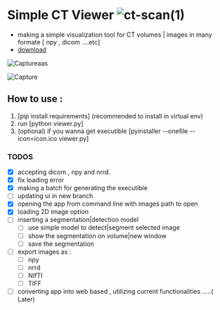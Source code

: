 # Simple CT Viewer ![ct-scan(1)](https://github.com/user-attachments/assets/77cfe3c5-868e-4564-b7e5-eda55689983e)

- making a simple visualization tool for CT volumes | images in many formate [ npy , dicom ....etc]
- [download](https://drive.google.com/file/d/1gCQI09gq5nAa0AqI_JqfL9vdT35mjNGE/view?usp=sharing)


![Captureaas](https://github.com/user-attachments/assets/57ab0a3f-fd13-4132-8f2e-76a23088e962)

![Capture](https://github.com/user-attachments/assets/7cf5391f-a38b-48e5-81dd-afe5bb659e88)

## How to use :
1. [pip install requirements] (recommended to install in virtual env)
2.  run [python viewer.py]
3. (optional) if you wanna get executible [pyinstaller --onefile --icon=icon.ico viewer.py]


### TODOS
- [x] accepting dicom , npy and  nrrd.
- [x] fix loading error
- [x] making a batch for generating the executible
- [ ] updating ui in new branch
- [x] opening the app from command line with images path to open
- [x] loading 2D image option
- [ ] inserting a segmentation|detection model
    - [ ] use simple model to detect|segment selected image
    - [ ] show the segmentation on volume|new window
    - [ ] save the segmentation
- [ ] export images as :
    - [ ] npy
    - [ ] nrrd
    - [ ] NIfTI 
    - [ ] TIFF 
- [ ] converting app into web based , utilizing current functionalities .....( Later)
